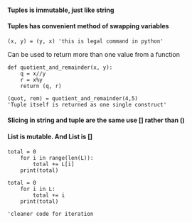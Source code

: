 #### Tuples is immutable, just like string

#### Tuples has convenient method of swapping variables
```
(x, y) = (y, x) 'this is legal command in python'
```

Can be used to return more than one value from a function
```
def quotient_and_remainder(x, y):
    q = x//y
    r = x%y
    return (q, r)

(quot, rem) = quotient_and_remainder(4,5)
'Tuple itself is returned as one single construct'
```
#### Slicing in string and tuple are the same use [] rather than ()

#### List is mutable. And List is []

```
total = 0 
    for i in range(len(L)):
        total += L[i]
    print(total) 
```
```
total = 0
    for i in L:
        total += i
    print(total)
    
'cleaner code for iteration
```
